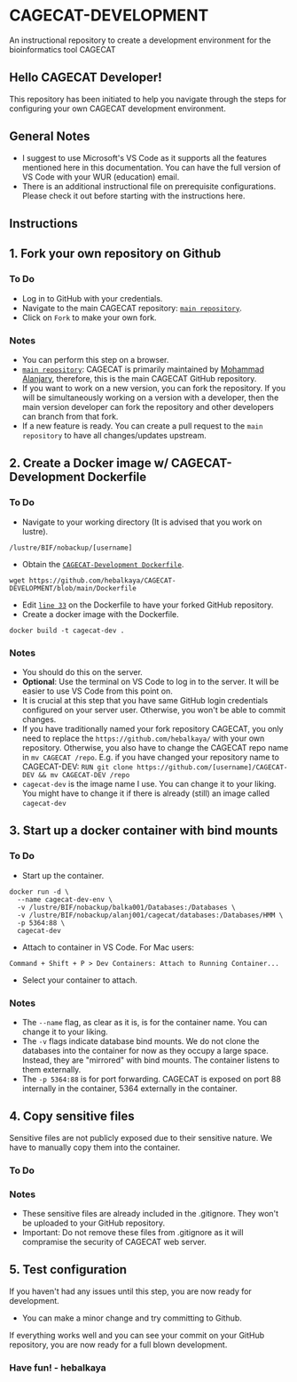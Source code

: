 # CAGECAT-DEVELOPMENT
An instructional repository to create a development environment for the bioinformatics tool CAGECAT

## Hello CAGECAT Developer!
This repository has been initiated to help you navigate through the steps for configuring your own CAGECAT development environment.

## General Notes
- I suggest to use Microsoft's VS Code as it supports all the features mentioned here in this documentation. You can have the full version of VS Code with your WUR (education) email.
- There is an additional instructional file on prerequisite configurations. Please check it out before starting with the instructions here.

## Instructions
## 1. Fork your own repository on Github
### To Do
- Log in to GitHub with your credentials.
- Navigate to the main CAGECAT repository: [```main repository```](https://github.com/malanjary-wur/CAGECAT).
- Click on ```Fork``` to make your own fork.
### Notes
- You can perform this step on a browser.
- [```main repository```](https://github.com/malanjary-wur/CAGECAT): CAGECAT is primarily maintained by [Mohammad Alanjary](https://github.com/malanjary-wur), therefore, this is the main CAGECAT GitHub repository.
- If you want to work on a new version, you can fork the repository. If you will be simultaneously working on a version with a developer, then the main version developer can fork the repository and other developers can branch from that fork.
- If a new feature is ready. You can create a pull request to the ```main repository``` to have all changes/updates upstream.

## 2. Create a Docker image w/ CAGECAT-Development Dockerfile
### To Do
- Navigate to your working directory (It is advised that you work on lustre).
```
/lustre/BIF/nobackup/[username]
```
- Obtain the [```CAGECAT-Development Dockerfile```](https://github.com/hebalkaya/CAGECAT-DEVELOPMENT/blob/main/Dockerfile).
```
wget https://github.com/hebalkaya/CAGECAT-DEVELOPMENT/blob/main/Dockerfile
```
- Edit [```line 33```](https://github.com/hebalkaya/CAGECAT-DEVELOPMENT/blob/974f41fb08324febc025850406304345c2ce8049/Dockerfile#L33C1-L33C71) on the Dockerfile to have your forked GitHub repository. 
- Create a docker image with the Dockerfile.
```
docker build -t cagecat-dev .
```

### Notes
- You should do this on the server.
- **Optional**: Use the terminal on VS Code to log in to the server. It will be easier to use VS Code from this point on.
- It is crucial at this step that you have same GitHub login credentials configured on your server user. Otherwise, you won't be able to commit changes.
- If you have traditionally named your fork repository CAGECAT, you only need to replace the ```https://github.com/hebalkaya/``` with your own repository. Otherwise, you also have to change the CAGECAT repo name in ```mv CAGECAT /repo```.
  E.g. if you have changed your repository name to CAGECAT-DEV: ```RUN git clone https://github.com/[username]/CAGECAT-DEV && mv CAGECAT-DEV /repo```
- ```cagecat-dev``` is the image name I use. You can change it to your liking. You might have to change it if there is already (still) an image called ```cagecat-dev```

## 3. Start up a docker container with bind mounts
### To Do
- Start up the container.
```
docker run -d \
  --name cagecat-dev-env \
  -v /lustre/BIF/nobackup/balka001/Databases:/Databases \
  -v /lustre/BIF/nobackup/alanj001/cagecat/databases:/Databases/HMM \
  -p 5364:88 \
  cagecat-dev
```
- Attach to container in VS Code.
For Mac users:
```
Command + Shift + P > Dev Containers: Attach to Running Container...
```
- Select your container to attach.

### Notes
- The ```--name``` flag, as clear as it is, is for the container name. You can change it to your liking.
- The ```-v``` flags indicate database bind mounts. We do not clone the databases into the container for now as they occupy a large space. Instead, they are "mirrored" with bind mounts. The container listens to them externally.
- The ```-p 5364:88``` is for port forwarding. CAGECAT is exposed on port 88 internally in the container, 5364 externally in the container.

## 4. Copy sensitive files
Sensitive files are not publicly exposed due to their sensitive nature. We have to manually copy them into the container.

### To Do

### Notes
- These sensitive files are already included in the .gitignore. They won't be uploaded to your GitHub repository.
- Important: Do not remove these files from .gitignore as it will compramise the security of CAGECAT web server.




## 5. Test configuration
If you haven't had any issues until this step, you are now ready for development.
- You can make a minor change and try committing to Github.


If everything works well and you can see your commit on your GitHub repository, you are now ready for a full blown development.

### Have fun! - hebalkaya
